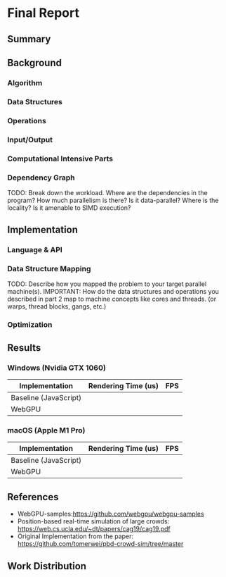 # Final Report

## Summary



## Background

### Algorithm



### Data Structures



### Operations



### Input/Output



### Computational Intensive Parts



### Dependency Graph

TODO: Break down the workload. Where are the dependencies in the program? How much parallelism is there? Is it data-parallel? Where is the locality? Is it amenable to SIMD execution?

## Implementation

### Language & API



### Data Structure Mapping

TODO: Describe how you mapped the problem to your target parallel machine(s). IMPORTANT: How do the data structures and operations you described in part 2 map to machine concepts like cores and threads. (or warps, thread blocks, gangs, etc.)

### Optimization



## Results

### Windows (Nvidia GTX 1060)

| Implementation        | Rendering Time (us) | FPS  |
| --------------------- | ------------------- | ---- |
| Baseline (JavaScript) |                     |      |
| WebGPU                |                     |      |

### macOS (Apple M1 Pro)

| Implementation        | Rendering Time (us) | FPS  |
| --------------------- | ------------------- | ---- |
| Baseline (JavaScript) |                     |      |
| WebGPU                |                     |      |

## References

- WebGPU-samples:https://github.com/webgpu/webgpu-samples
- Position-based real-time simulation of large crowds: https://web.cs.ucla.edu/~dt/papers/cag19/cag19.pdf
- Original Implementation from the paper: https://github.com/tomerwei/pbd-crowd-sim/tree/master

## Work Distribution



